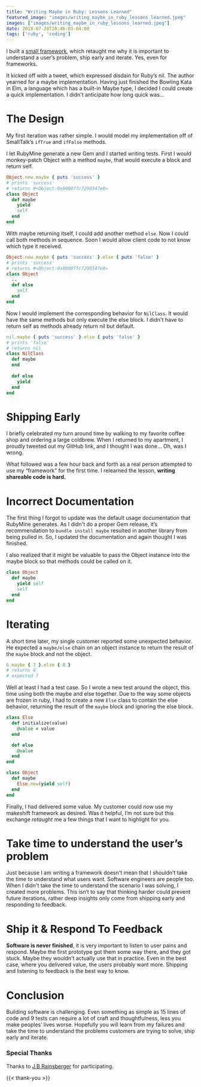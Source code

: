 ```yaml
---
title: "Writing Maybe in Ruby: Lessons Learned"
featured_image: "images/writing_maybe_in_ruby_lessons_learned.jpeg"
images: ["images/writing_maybe_in_ruby_lessons_learned.jpeg"]
date: 2018-07-28T20:46:03-04:00
tags: ['ruby', 'coding']
---
```


I built a [small framework](https://github.com/steven-solomon/maybe), which retaught me why it is important to understand a user’s problem, ship early and iterate. Yes, even for frameworks.

It kicked off with a tweet, which expressed disdain for Ruby’s nil. The author yearned for a maybe implementation. Having just finished the Bowling Kata in Elm, a language which has a built-in Maybe type, I decided I could create a quick implementation. I didn't anticipate how long quick was…

# The Design

My first iteration was rather simple. I would model my implementation off of SmallTalk’s `ifTrue` and `ifFalse` methods.

I let RubyMine generate a new Gem and I started writing tests. First I would monkey-patch Object with a method `maybe`, that would execute a block and return self.

```ruby
Object.new.maybe { puts 'success' }
# prints 'success'
# returns #<Object:0x00007fc7290347e0>
class Object
  def maybe
    yield
    self
  end
end
```

With maybe returning itself, I could add another method `else`. Now I could call both methods in sequence. Soon I would allow client code to not know which type it received.

```ruby
Object.new.maybe { puts 'success' }.else { puts 'false' }
# prints 'success'
# returns #<Object:0x00007fc7290347e0>
class Object
  ..
  def else
    self
  end
end
```

Now I would implement the corresponding behavior for `NilClass`. It would have the same methods but only execute the else block. I didn't have to return self as methods already return nil but default.

```ruby
nil.maybe { puts 'success' }.else { puts 'false' }
# prints 'false'
# returns nil
class NilClass
  def maybe
  end
  
  def else
    yield
  end
end
```

# Shipping Early

I briefly celebrated my turn around time by walking to my favorite coffee shop and ordering a large coldbrew. When I returned to my apartment, I proudly tweeted out my GitHub link, and I thought I was done… Oh, was I wrong.

What followed was a few hour back and forth as a real person attempted to use my “framework” for the first time. I relearned the lesson, **writing shareable code is hard.**

# Incorrect Documentation

The first thing I forgot to update was the default usage documentation that RubyMine generates. As I didn't do a proper Gem release, it’s recommendation to `bundle install maybe` resulted in another library from being pulled in. So, I updated the documentation and again thought I was finished.

I also realized that it might be valuable to pass the Object instance into the maybe block so that methods could be called on it.

```ruby
class Object 
  def maybe
    yield self
    self
  end
end
```

# Iterating

A short time later, my single customer reported some unexpected behavior. He expected a `maybe/else` chain on an object instance to return the result of the `maybe` block and not the object.

```ruby
6.maybe { 7 }.else { 8 }
# returns 6
# expected 7
```

Well at least I had a test case. So I wrote a new test around the object, this time using both the maybe and else together. Due to the way some objects are frozen in ruby, I had to create a new `Else` class to contain the else behavior, returning the result of the `maybe` block and ignoring the else block.

```ruby
class Else
  def initialize(value)
    @value = value
  end

  def else
    @value
  end
end

class Object
  def maybe
    Else.new(yield self)
  end
end
```

Finally, I had delivered some value. My customer could now use my makeshift framework as desired. Was it helpful, I’m not sure but this exchange *retaught* me a few things that I want to highlight for you.

# Take time to understand the user’s problem

Just because I am writing a framework doesn't mean that I shouldn’t take the time to understand what users want. Software engineers are people too. When I didn't take the time to understand the scenario I was solving, I created more problems. This isn’t to say that thinking harder could prevent future iterations, rather deep insights only come from shipping early and responding to feedback.

# Ship it & Respond To Feedback

**Software is never finished**, it is very important to listen to user pains and respond. Maybe the first prototype got them some way there, and they got stuck. Maybe they wouldn't actually use that in practice. Even in the best case, where you delivered value, the users probably want more. Shipping and listening to feedback is the best way to know.

# Conclusion

Building software is challenging. Even something as simple as 15 lines of code and 9 tests can require a lot of craft and thoughtfulness, less you make peoples’ lives worse. Hopefully you will learn from my failures and take the time to understand the problems customers are trying to solve, ship early and iterate.

### Special Thanks
Thanks to [J.B Rainsberger](https://twitter.com/jbrains) for participating.

{{< thank-you >}}

